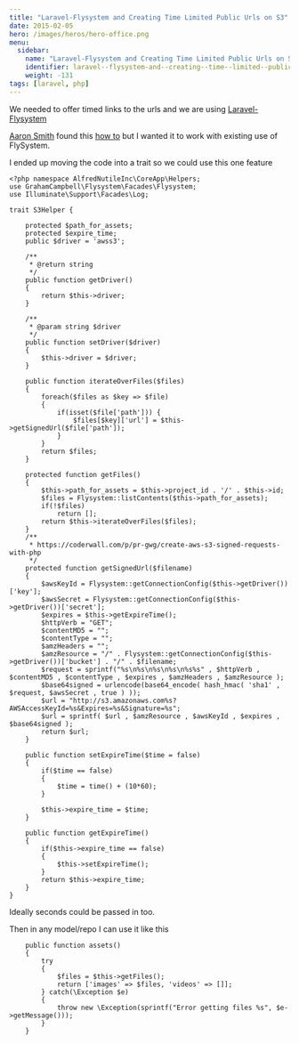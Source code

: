 ```yaml
---
title: "Laravel-Flysystem and Creating Time Limited Public Urls on S3"
date: 2015-02-05
hero: /images/heros/hero-office.png
menu:
  sidebar:
    name: "Laravel-Flysystem and Creating Time Limited Public Urls on S3"
    identifier: laravel--flysystem-and--creating--time--limited--public--urls-on--s3
    weight: -131
tags: [laravel, php]
---
```


We needed to offer timed links to the urls and we are using [Laravel-Flysystem](https://github.com/GrahamCampbell/Laravel-Flysystem)

[Aaron Smith](https://github.com/crypticsymbols) found this [how to](https://coderwall.com/p/pr-gwg/create-aws-s3-signed-requests-with-php) but I wanted it to work with existing use of FlySystem.

I ended up moving the code into a trait so we could use this one feature

~~~
<?php namespace AlfredNutileInc\CoreApp\Helpers;
use GrahamCampbell\Flysystem\Facades\Flysystem;
use Illuminate\Support\Facades\Log;

trait S3Helper {
    
    protected $path_for_assets;
    protected $expire_time;
    public $driver = 'awss3';

    /**
     * @return string
     */
    public function getDriver()
    {
        return $this->driver;
    }

    /**
     * @param string $driver
     */
    public function setDriver($driver)
    {
        $this->driver = $driver;
    }

    public function iterateOverFiles($files)
    {
        foreach($files as $key => $file)
        {
            if(isset($file['path'])) {
                $files[$key]['url'] = $this->getSignedUrl($file['path']);
            }
        }
        return $files;
    }

    protected function getFiles()
    {
        $this->path_for_assets = $this->project_id . '/' . $this->id;
        $files = Flysystem::listContents($this->path_for_assets);
        if(!$files)
            return [];
        return $this->iterateOverFiles($files);
    }
    /**
     * https://coderwall.com/p/pr-gwg/create-aws-s3-signed-requests-with-php
     */
    protected function getSignedUrl($filename)
    {
        $awsKeyId = Flysystem::getConnectionConfig($this->getDriver())['key'];
        $awsSecret = Flysystem::getConnectionConfig($this->getDriver())['secret'];
        $expires = $this->getExpireTime();
        $httpVerb = "GET";
        $contentMD5 = "";
        $contentType = "";
        $amzHeaders = "";
        $amzResource = "/" . Flysystem::getConnectionConfig($this->getDriver())['bucket'] . "/" . $filename;
        $request = sprintf("%s\n%s\n%s\n%s\n%s%s" , $httpVerb , $contentMD5 , $contentType , $expires , $amzHeaders , $amzResource );
        $base64signed = urlencode(base64_encode( hash_hmac( 'sha1' , $request, $awsSecret , true ) ));
        $url = "http://s3.amazonaws.com%s?AWSAccessKeyId=%s&Expires=%s&Signature=%s";
        $url = sprintf( $url , $amzResource , $awsKeyId , $expires , $base64signed );
        return $url;
    }
    
    public function setExpireTime($time = false)
    {
        if($time == false)
        {
            $time = time() + (10*60);
        }
        
        $this->expire_time = $time;
    }
    
    public function getExpireTime()
    {
        if($this->expire_time == false)
        {
            $this->setExpireTime();
        }
        return $this->expire_time;
    }
}

~~~

Ideally seconds could be passed in too.

Then in any model/repo I can use it like this

~~~
    public function assets()
    {
        try
        {
            $files = $this->getFiles();
            return ['images' => $files, 'videos' => []];
        } catch(\Exception $e)
        {
            throw new \Exception(sprintf("Error getting files %s", $e->getMessage()));
        }
    }
~~~